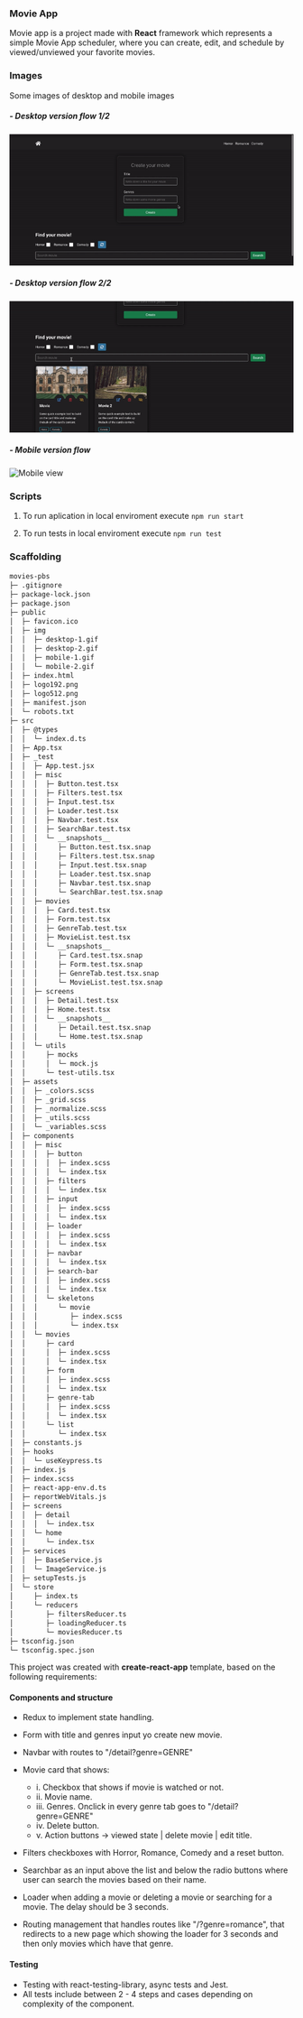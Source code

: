 ### Movie App

Movie app is a project made with **React** framework which represents a simple Movie App scheduler, where you can create, edit, and schedule by viewed/unviewed your favorite movies.

### Images

Some images of desktop and mobile images

##### - Desktop version flow 1/2

![Desktop view 1](./public/img/desktop-1.gif "Desktop view 1")

##### - Desktop version flow 2/2

![Desktop view 2](./public/img/desktop-2.gif "Desktop view 2")

##### - Mobile version flow

<img alt="Mobile view" src="./public/img/mobile-1.gif" data-canonical-src="./public/img/mobile-1.gif" width="300" />

### Scripts

1. To run aplication in local enviroment execute `npm run start`

2. To run tests in local enviroment execute `npm run test`

### Scaffolding

```
movies-pbs
├─ .gitignore
├─ package-lock.json
├─ package.json
├─ public
│  ├─ favicon.ico
│  ├─ img
│  │  ├─ desktop-1.gif
│  │  ├─ desktop-2.gif
│  │  ├─ mobile-1.gif
│  │  └─ mobile-2.gif
│  ├─ index.html
│  ├─ logo192.png
│  ├─ logo512.png
│  ├─ manifest.json
│  └─ robots.txt
├─ src
│  ├─ @types
│  │  └─ index.d.ts
│  ├─ App.tsx
│  ├─ _test
│  │  ├─ App.test.jsx
│  │  ├─ misc
│  │  │  ├─ Button.test.tsx
│  │  │  ├─ Filters.test.tsx
│  │  │  ├─ Input.test.tsx
│  │  │  ├─ Loader.test.tsx
│  │  │  ├─ Navbar.test.tsx
│  │  │  ├─ SearchBar.test.tsx
│  │  │  └─ __snapshots__
│  │  │     ├─ Button.test.tsx.snap
│  │  │     ├─ Filters.test.tsx.snap
│  │  │     ├─ Input.test.tsx.snap
│  │  │     ├─ Loader.test.tsx.snap
│  │  │     ├─ Navbar.test.tsx.snap
│  │  │     └─ SearchBar.test.tsx.snap
│  │  ├─ movies
│  │  │  ├─ Card.test.tsx
│  │  │  ├─ Form.test.tsx
│  │  │  ├─ GenreTab.test.tsx
│  │  │  ├─ MovieList.test.tsx
│  │  │  └─ __snapshots__
│  │  │     ├─ Card.test.tsx.snap
│  │  │     ├─ Form.test.tsx.snap
│  │  │     ├─ GenreTab.test.tsx.snap
│  │  │     └─ MovieList.test.tsx.snap
│  │  ├─ screens
│  │  │  ├─ Detail.test.tsx
│  │  │  ├─ Home.test.tsx
│  │  │  └─ __snapshots__
│  │  │     ├─ Detail.test.tsx.snap
│  │  │     └─ Home.test.tsx.snap
│  │  └─ utils
│  │     ├─ mocks
│  │     │  └─ mock.js
│  │     └─ test-utils.tsx
│  ├─ assets
│  │  ├─ _colors.scss
│  │  ├─ _grid.scss
│  │  ├─ _normalize.scss
│  │  ├─ _utils.scss
│  │  └─ _variables.scss
│  ├─ components
│  │  ├─ misc
│  │  │  ├─ button
│  │  │  │  ├─ index.scss
│  │  │  │  └─ index.tsx
│  │  │  ├─ filters
│  │  │  │  └─ index.tsx
│  │  │  ├─ input
│  │  │  │  ├─ index.scss
│  │  │  │  └─ index.tsx
│  │  │  ├─ loader
│  │  │  │  ├─ index.scss
│  │  │  │  └─ index.tsx
│  │  │  ├─ navbar
│  │  │  │  └─ index.tsx
│  │  │  ├─ search-bar
│  │  │  │  ├─ index.scss
│  │  │  │  └─ index.tsx
│  │  │  └─ skeletons
│  │  │     └─ movie
│  │  │        ├─ index.scss
│  │  │        └─ index.tsx
│  │  └─ movies
│  │     ├─ card
│  │     │  ├─ index.scss
│  │     │  └─ index.tsx
│  │     ├─ form
│  │     │  ├─ index.scss
│  │     │  └─ index.tsx
│  │     ├─ genre-tab
│  │     │  ├─ index.scss
│  │     │  └─ index.tsx
│  │     └─ list
│  │        └─ index.tsx
│  ├─ constants.js
│  ├─ hooks
│  │  └─ useKeypress.ts
│  ├─ index.js
│  ├─ index.scss
│  ├─ react-app-env.d.ts
│  ├─ reportWebVitals.js
│  ├─ screens
│  │  ├─ detail
│  │  │  └─ index.tsx
│  │  └─ home
│  │     └─ index.tsx
│  ├─ services
│  │  ├─ BaseService.js
│  │  └─ ImageService.js
│  ├─ setupTests.js
│  └─ store
│     ├─ index.ts
│     └─ reducers
│        ├─ filtersReducer.ts
│        ├─ loadingReducer.ts
│        └─ moviesReducer.ts
├─ tsconfig.json
└─ tsconfig.spec.json

```

This project was created with **create-react-app** template, based on the following requirements:

#### Components and structure

- Redux to implement state handling.
- Form with title and genres input yo create new movie.
- Navbar with routes to "/detail?genre=GENRE"
- Movie card that shows:

  - i. Checkbox that shows if movie is watched or not.
  - ii. Movie name.
  - iii. Genres. Onclick in every genre tab goes to "/detail?genre=GENRE"
  - iv. Delete button.
  - v. Action buttons -> viewed state | delete movie | edit title.
  
- Filters checkboxes with Horror, Romance, Comedy and a reset button.
- Searchbar as an input above the list and below the radio buttons where user can search the
  movies based on their name.
- Loader when adding a movie or deleting a movie or searching for a movie.
  The delay should be 3 seconds.
- Routing management that handles routes like "/?genre=romance", that redirects to a new page which
  showing the loader for 3 seconds and then only movies which have that genre.

#### Testing

- Testing with react-testing-library, async tests and Jest.
- All tests include between 2 - 4 steps and cases depending on complexity of the component.

